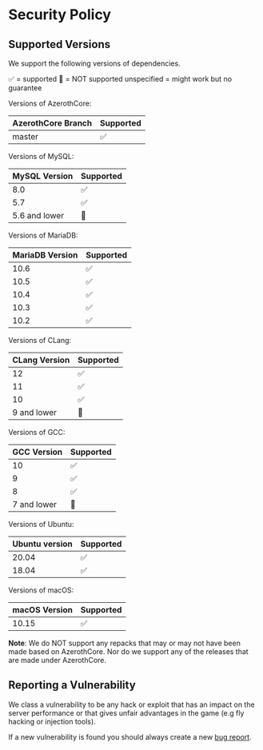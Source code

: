 # Security Policy

## Supported Versions

We support the following versions of dependencies.

:white_check_mark: = supported
:red_circle: = NOT supported
unspecified = might work but no guarantee

Versions of AzerothCore:

| AzerothCore Branch | Supported          |
| ------------------ | ------------------ |
| master             | :white_check_mark: |

Versions of MySQL:

| MySQL Version | Supported          |
| ------------- | ------------------ |
| 8.0           | :white_check_mark: |
| 5.7           | :white_check_mark: |
| 5.6 and lower | :red_circle:       |

Versions of MariaDB:

| MariaDB Version | Supported          |
| --------------- | ------------------ |
| 10.6            | :white_check_mark: |
| 10.5            | :white_check_mark: |
| 10.4            | :white_check_mark: |
| 10.3            | :white_check_mark: |
| 10.2            | :white_check_mark: |

Versions of CLang:

| CLang Version   | Supported          |
| --------------- | ------------------ |
| 12              | :white_check_mark: |
| 11              | :white_check_mark: |
| 10              | :white_check_mark: |
| 9 and lower     | :red_circle:       |

Versions of GCC:

| GCC Version     | Supported          |
| --------------- | ------------------ |
| 10              | :white_check_mark: |
| 9               | :white_check_mark: |
| 8               | :white_check_mark: |
| 7 and lower     | :red_circle:       |

Versions of Ubuntu:

| Ubuntu version  | Supported          |
| --------------- | ------------------ |
| 20.04           | :white_check_mark: |
| 18.04           | :white_check_mark: |

Versions of macOS:

| macOS Version   | Supported          |
| --------------- | ------------------ |
| 10.15           | :white_check_mark: |

**Note**: We do NOT support any repacks that may or may not have been made based on AzerothCore. Nor do we support any of the releases that are made under AzerothCore.

## Reporting a Vulnerability

We class a vulnerability to be any hack or exploit that has an impact on the server performance or that gives unfair advantages in the game (e.g fly hacking or injection tools).

If a new vulnerability is found you should always create a new [bug report](https://github.com/azerothcore/azerothcore-wotlk/issues/new/choose).
